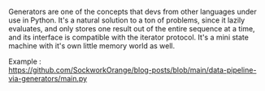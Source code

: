 
Generators are one of the concepts that devs from other languages under use in Python. It's a natural solution to a ton of problems, since it lazily evaluates, and only stores one result out of the entire sequence at a time, and its interface is compatible with the iterator protocol. It's a mini state machine with it's own little memory world as well.  

Example :  
https://github.com/SockworkOrange/blog-posts/blob/main/data-pipeline-via-generators/main.py   



